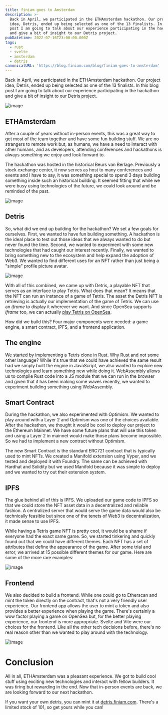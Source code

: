 ```yaml
---
title: finiam goes to Amsterdam
description: >-
  Back in April, we participated in the ETHAmsterdam hackathon. Our project
  idea, Detris, ended up being selected as one of the 13 finalists. In this blog
  post I am going to talk about our experience participating in the hackathon
  and give a bit of insight to our Detris project.
pubDatetime: 2022-07-16T23:00:00.000Z
tags:
  - rust
  - svelte
  - amsterdam
  - detris
canonicalURL: 'https://blog.finiam.com/blog/finiam-goes-to-amsterdam'
---
```


Back in April, we participated in the ETHAmsterdam hackathon. Our project idea, Detris, ended up being selected as one of the 13 finalists. In this blog post I am going to talk about our experience participating in the hackathon and give a bit of insight to our Detris project.

![image](https://cdn.sanity.io/images/5aprln8a/production/3510d9025486d8793a4448d25061feafc4f01710-749x499.png?w=450)

## ETHAmsterdam

After a couple of years without in-person events, this was a great way to get most of the team together and have some fun building stuff. We are no strangers to remote work but, as humans, we have a need to interact with other humans, and as developers, attending conferences and hackathons is always something we enjoy and look forward to.

The hackathon was hosted in the historical Beurs van Berlage. Previously a stock exchange center, it now serves as host to many conferences and events and I have to say, it was something special to spend 3 days building something inside such an historical building. It seemed fitting that while we were busy using technologies of the future, we could look around and be reminded of the past.

![image](https://cdn.sanity.io/images/5aprln8a/production/4bdd9a57671488f6c12481f086191313ed8e7ef5-2048x1536.jpg)

## Detris

So, what did we end up building for the hackathon? We set a few goals for ourselves. First, we wanted to have fun building something. A hackathon is the ideal place to test out those ideas that we always wanted to do but never found the time. Second, we wanted to experiment with some new technologies that had caught our interest recently. Finally, we wanted to bring something new to the ecosystem and help expand the adoption of Web3. We wanted to find different uses for an NFT rather than just being a "simple" profile picture avatar.

![image](https://cdn.sanity.io/images/5aprln8a/production/db641b1c709a3ab6127d9480c29bfa077f5e85dc-1920x971.png)

With all of this combined, we came up with Detris, a playable NFT that serves as an interface to play Tetris.
What does that mean? It means that the NFT can run an instance of a game of Tetris. The asset the Detris NFT is retrieving is actually our implementation of the game of Tetris. We can use an *iframe* to display it wherever we want. And since OpenSea supports *iframe* too, we can actually [play Tetris on OpenSea](https://opensea.io/assets/ethereum/0xbdc105c068715d57860702da9fa0c5ead11fba51/2).

How did we build this? Four major components were needed: a game engine, a smart contract, IPFS, and a frontend application.

## The engine

We started by implementing a Tetris clone in Rust. Why Rust and not some other language? While it's true that we could have achieved the same result had we simply built the engine in JavaScript, we also wanted to explore new technologies and learn something new while doing it.
WebAssembly allows us to compile Rust code into a JS module that we can run in the browser and given that it has been making some waves recently, we wanted to experiment building something using WebAssembly.

## Smart Contract

During the hackathon, we also experimented with Optimism. We wanted to play around with a Layer 2 and Optimism was one of the choices available. After the hackathon, we thought it would be cool to deploy our project to the Ethereum Mainnet. We have some future plans that will use this token and using a Layer 2 in mainnet would make those plans become impossible. So we had to implement a new contract without Optimism.

The new Smart Contract is the standard ERC721 contract that is typically used to mint NFTs. We created a Manifold extension using Vyper, and we tested and deployed it with Foundry. The same can be achieved with Hardhat and Solidity but we used Manifold because it was simple to deploy and we wanted to try out their extension system.

## IPFS

The glue behind all of this is IPFS. We uploaded our game code to IPFS so that we could store the NFT asset data in a decentralized and reliable fashion. A centralized server that would serve the game data would also be technically feasible but since one of the tenets of Web3 is decentralization, it made sense to use IPFS.

While having a Tetris game NFT is pretty cool, it would be a shame if everyone had the exact same game. So, we started tinkering and quickly found out that we could have different themes. Each NFT has a set of attributes that define the appearance of the game. After some trial and error, we arrived at 15 possible different themes for our game. Here are some of the more rare examples:

![image](https://cdn.sanity.io/images/5aprln8a/production/d3217e24d74dbb438dc5a543c7e7a5db027fe565-2103x1352.png)

## Frontend

We also decided to build a frontend. While one could go to Etherscan and mint the token directly on the contract, that's not a very friendly user experience. Our frontend app allows the user to mint a token and also provides a better experience when playing the game. There's certainly a wow factor playing a game on OpenSea but, for the better playing experience, our frontend is more appropriate. Svelte and Vite were our choices for the frontend. Like all the other tech decisions before, there's no real reason other than we wanted to play around with the technology.

![image](https://cdn.sanity.io/images/5aprln8a/production/daf6053d47d533ac3860cc44a9db11a66de1dbf1-5120x2660.png)

# Conclusion

All in all, ETHAmsterdam was a pleasant experience. We got to build cool stuff using exciting new technologies and interact with fellow builders. It was tiring but rewarding in the end. Now that in-person events are back, we are looking forward to our next hackathon.

If you want your own detris, you can mint it at [detris.finiam.com](detris.finiam.com). There's a limited stock of 101, so get yours while you can!
